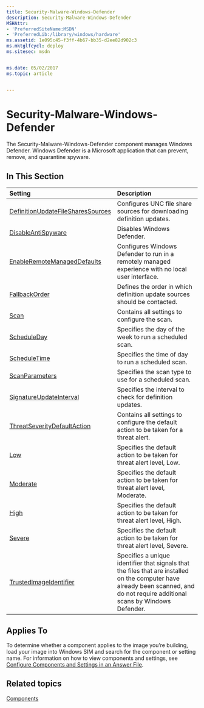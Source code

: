 ```yaml
---
title: Security-Malware-Windows-Defender
description: Security-Malware-Windows-Defender
MSHAttr:
- 'PreferredSiteName:MSDN'
- 'PreferredLib:/library/windows/hardware'
ms.assetid: 1e095c45-f3ff-4b67-bb35-d2ee82d902c3
ms.mktglfcycl: deploy
ms.sitesec: msdn


ms.date: 05/02/2017
ms.topic: article


---
```

# Security-Malware-Windows-Defender

The Security-Malware-Windows-Defender component manages Windows Defender. Windows Defender is a Microsoft application that can prevent, remove, and quarantine spyware.

## In This Section

| Setting                 | Description                                                                           |
|:------------------------|:--------------------------------------------------------------------------------------|
|[DefinitionUpdateFileSharesSources](security-malware-windows-defender-definitionupdatefilesharessources.md)|Configures UNC file share sources for downloading definition updates.|
|[DisableAntiSpyware](security-malware-windows-defender-disableantispyware.md)|Disables Windows Defender.|
|[EnableRemoteManagedDefaults](security-malware-windows-defender-enableremotemanageddefaults.md)|Configures Windows Defender to run in a remotely managed experience with no local user interface.|
|[FallbackOrder](security-malware-windows-defender-fallbackorder.md)|Defines the order in which definition update sources should be contacted.|
|[Scan](security-malware-windows-defender-scan.md)|Contains all settings to configure the scan.|
|[ScheduleDay](security-malware-windows-defender-scan-scheduleday.md)|Specifies the day of the week to run a scheduled scan.|
|[ScheduleTime](security-malware-windows-defender-scan-scheduletime.md)|Specifies the time of day to run a scheduled scan.|
|[ScanParameters](security-malware-windows-defender-scan-scanparameters.md)|Specifies the scan type to use for a scheduled scan.|
|[SignatureUpdateInterval](security-malware-windows-defender-signatureupdateinterval.md)|Specifies the interval to check for definition updates.|
|[ThreatSeverityDefaultAction](security-malware-windows-defender-threatseveritydefaultaction.md)|Contains all settings to configure the default action to be taken for a threat alert.|
|[Low](security-malware-windows-defender-threatseveritydefaultaction-low.md)|Specifies the default action to be taken for threat alert level, Low.|
|[Moderate](security-malware-windows-defender-threatseveritydefaultaction-moderate.md)|Specifies the default action to be taken for threat alert level, Moderate.|
|[High](security-malware-windows-defender-threatseveritydefaultaction-high.md)|Specifies the default action to be taken for threat alert level, High.|
|[Severe](security-malware-windows-defender-threatseveritydefaultaction-severe.md)|Specifies the default action to be taken for threat alert level, Severe.|
|[TrustedImageIdentifier](security-malware-windows-defender-trustedimageidentifier.md)|Specifies a unique identifier that signals that the files that are installed on the computer have already been scanned, and do not require additional scans by Windows Defender.|

## Applies To

To determine whether a component applies to the image you’re building, load your image into Windows SIM and search for the component or setting name. For information on how to view components and settings, see [Configure Components and Settings in an Answer File](https://docs.microsoft.com/en-us/windows-hardware/customize/desktop/wsim/configure-components-and-settings-in-an-answer-file).

## Related topics

[Components](components-b-unattend.md)
